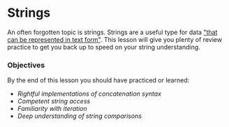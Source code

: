 # Strings

An often forgotten topic is strings. Strings are a useful type for data ["that can be represented in text form"](https://developer.mozilla.org/en-US/docs/Web/JavaScript/Reference/Global_Objects/String). This lesson will give you plenty of review practice to get you back up to speed on your string understanding.

### Objectives 
By the end of this lesson you should have practiced or learned:
- *Rightful implementations of concatenation syntax*
- *Competent string access*
- *Familiarity with  iteration*
- *Deep understanding of string comparisons*


